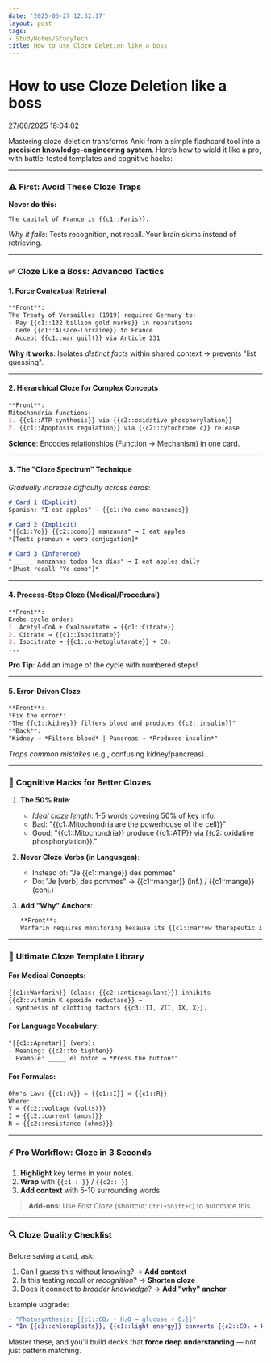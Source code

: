 ```yaml
---
date: '2025-06-27 12:32:17'
layout: post
tags:
- StudyNotes/StudyTech
title: How to use Cloze Deletion like a boss
---
```


# How to use Cloze Deletion like a boss

27/06/2025 18:04:02

Mastering cloze deletion transforms Anki from a simple flashcard tool into a **precision knowledge-engineering system**. Here’s how to wield it like a pro, with battle-tested templates and cognitive hacks:

---

### ⚠️ **First: Avoid These Cloze Traps**  
**Never do this:**  
```  
The capital of France is {{c1::Paris}}.  
```  
*Why it fails*: Tests recognition, not recall. Your brain skims instead of retrieving.

---

### ✅ **Cloze Like a Boss: Advanced Tactics**  
#### **1. Force Contextual Retrieval**  
```markdown
**Front**:  
The Treaty of Versailles (1919) required Germany to:  
- Pay {{c1::132 billion gold marks}} in reparations  
- Cede {{c1::Alsace-Lorraine}} to France  
- Accept {{c1::war guilt}} via Article 231  
```
**Why it works**: Isolates *distinct facts* within shared context → prevents "list guessing".

---

#### **2. Hierarchical Cloze for Complex Concepts**  
```markdown
**Front**:  
Mitochondria functions:  
1. {{c1::ATP synthesis}} via {{c2::oxidative phosphorylation}}  
2. {{c1::Apoptosis regulation}} via {{c2::cytochrome c}} release  
```
**Science**: Encodes relationships (Function → Mechanism) in one card.

---

#### **3. The "Cloze Spectrum" Technique**  
*Gradually increase difficulty across cards*:  
```markdown
# Card 1 (Explicit)  
Spanish: "I eat apples" → {{c1::Yo como manzanas}}  

# Card 2 (Implicit)  
"{{c1::Yo}} {{c2::como}} manzanas" → I eat apples  
*[Tests pronoun + verb conjugation]*  

# Card 3 (Inference)  
"______ manzanas todos los días" → I eat apples daily  
*[Must recall "Yo como"]*  
```

---

#### **4. Process-Step Cloze (Medical/Procedural)**  
```markdown
**Front**:  
Krebs cycle order:  
1. Acetyl-CoA + Oxaloacetate → {{c1::Citrate}}  
2. Citrate → {{c1::Isocitrate}}  
3. Isocitrate → {{c1::α-Ketoglutarate}} + CO₂  
...
```
**Pro Tip**: Add an image of the cycle with numbered steps!

---

#### **5. Error-Driven Cloze**  
```markdown
**Front**:  
*Fix the error*:  
"The {{c1::kidney}} filters blood and produces {{c2::insulin}}"  
**Back**:  
"Kidney → *Filters blood* | Pancreas → *Produces insulin*"  
```
*Traps common mistakes* (e.g., confusing kidney/pancreas).

---

### 🧠 **Cognitive Hacks for Better Clozes**  
1. **The 50% Rule**:  
   - *Ideal cloze length*: 1-5 words covering 50% of key info.  
   - Bad: "{{c1::Mitochondria are the powerhouse of the cell}}"  
   - Good: "{{c1::Mitochondria}} produce {{c1::ATP}} via {{c2::oxidative phosphorylation}}."  

2. **Never Cloze Verbs (in Languages)**:  
   - Instead of: "Je {{c1::mange}} des pommes"  
   - Do: "Je [verb] des pommes" → {{c1::manger}} (inf.) / {{c1::mange}} (conj.)  

3. **Add "Why" Anchors**:  
   ```markdown
   **Front**:  
   Warfarin requires monitoring because its {{c1::narrow therapeutic index}} increases risk of {{c1::bleeding}}.
   ```

---

### 💎 **Ultimate Cloze Template Library**  
#### For **Medical Concepts**:  
```markdown
{{c1::Warfarin}} (class: {{c2::anticoagulant}}) inhibits  
{{c3::vitamin K epoxide reductase}} →  
↓ synthesis of clotting factors {{c3::II, VII, IX, X}}.  
```

#### For **Language Vocabulary**:  
```markdown
"{{c1::Apretar}} (verb):  
- Meaning: {{c2::to tighten}}  
- Example: _____ el botón → *Press the button*"  
```

#### For **Formulas**:  
```markdown
Ohm's Law: {{c1::V}} = {{c1::I}} × {{c1::R}}  
Where:  
V = {{c2::voltage (volts)}}  
I = {{c2::current (amps)}}  
R = {{c2::resistance (ohms)}}  
```

---

### ⚡ **Pro Workflow: Cloze in 3 Seconds**  
1. **Highlight** key terms in your notes.  
2. **Wrap** with `{{c1:: }}` / `{{c2:: }}`  
3. **Add context** with 5-10 surrounding words.  

> **Add-ons**: Use *Fast Cloze* (shortcut: `Ctrl+Shift+C`) to automate this.

---

### 🔍 **Cloze Quality Checklist**  
Before saving a card, ask:  
1. Can I *guess* this without knowing? → **Add context**  
2. Is this testing *recall* or *recognition*? → **Shorten cloze**  
3. Does it connect to *broader knowledge*? → **Add "why" anchor**  

Example upgrade:  
```diff
- "Photosynthesis: {{c1::CO₂ + H₂O → glucose + O₂}}"  
+ "In {{c3::chloroplasts}}, {{c1::light energy}} converts {{c2::CO₂ + H₂O}} → {{c2::glucose + O₂}} via {{c3::photosynthesis}}."  
```

Master these, and you’ll build decks that **force deep understanding** — not just pattern matching.